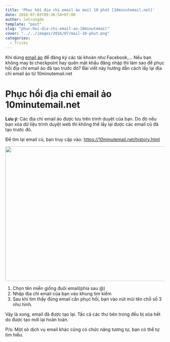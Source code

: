 ```yaml
---
title: 'Phục hồi địa chỉ email ảo mail 10 phút [10minutemail.net]'
date: 2016-07-03T09:36:54+07:00
author: letrungdo
template: "post"
slug: "phuc-hoi-dia-chi-email-ao-10minutemail"
cover: "../../images/2016/07/mail-10-phut.png"
categories:
  - Tricks
---
```

Khi dùng <a href="/email-ao-la-gi-dang-ky-tai-khoan-rac/" target="_blank" rel="noopener">email ảo</a> để đăng ký các tài khoản như Facebook,... Nếu bạn không may bị checkpoint hay quên mật khẩu đăng nhập thì làm sao để phục hồi địa chỉ email ảo đã tạo trước đó? Bài viết này hướng dẫn cách lấy lại địa chỉ email ảo từ 10minutemail.net

# Phục hồi địa chỉ email ảo 10minutemail.net

**Lưu ý**: Các địa chỉ email ảo được lưu trên trình duyệt của bạn. Do đó nếu bạn xóa dữ liệu trình duyệt web thì không thể lấy lại được các email cũ đã tạo trước đó.

Để tìm lại email cũ, bạn truy cập vào: https://10minutemail.net/history.html

<img class="aligncenter size-full wp-image-1920" src="/media/2016/07/mail-10-phut.png" alt="" width="763" height="425" srcset="/media/2016/07/mail-10-phut.png 763w, /media/2016/07/mail-10-phut-215x120.png 215w, /media/2016/07/mail-10-phut-300x168.png 300w, /media/2016/07/mail-10-phut-414x232.png 414w" sizes="(max-width: 763px) 100vw, 763px" /> 

  1. Chọn tên miền giống đuôi email(phía sau @)
  2. Nhập địa chỉ email của bạn vào khung tìm kiếm
  3. Sau khi tìm thấy đúng email cần phục hồi, bạn vào nút mũi tên chỗ số 3 như hình.

Vậy là xong, email đã được tạo lại. Tấc cả các thư bên trong đều bị xóa hết do được tạo mới lại hoàn toàn.

P/s: Một sô dịch vụ email khác cũng có chức năng tương tự, bạn có thể tự tìm hiểu.